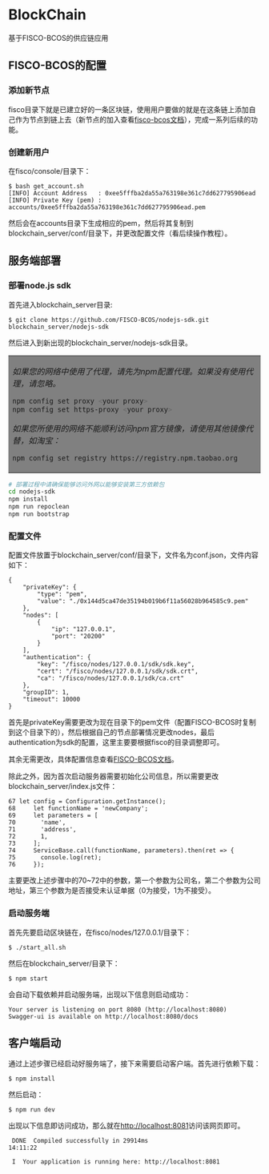 # BlockChain
基于FISCO-BCOS的供应链应用

## FISCO-BCOS的配置

### 添加新节点

fisco目录下就是已建立好的一条区块链，使用用户要做的就是在这条链上添加自己作为节点到链上去（新节点的加入查看[fisco-bcos文档](https://fisco-bcos-documentation.readthedocs.io/zh_CN/latest/docs/manual/build_chain.html)），完成一系列后续的功能。

### 创建新用户

在fisco/console/目录下：

```
$ bash get_account.sh
[INFO] Account Address   : 0xee5fffba2da55a763198e361c7dd627795906ead
[INFO] Private Key (pem) : accounts/0xee5fffba2da55a763198e361c7dd627795906ead.pem
```

然后会在accounts目录下生成相应的pem，然后将其复制到blockchain_server/conf/目录下，并更改配置文件（看后续操作教程）。

## 服务端部署

### 部署node.js sdk

首先进入blockchain_server目录:

```
$ git clone https://github.com/FISCO-BCOS/nodejs-sdk.git blockchain_server/nodejs-sdk
```

然后进入到新出现的blockchain_server/nodejs-sdk目录。

<table><tr><td bgcolor=gray>

*如果您的网络中使用了代理，请先为npm配置代理。如果没有使用代理，请忽略。*

```bash
npm config set proxy <your proxy>
npm config set https-proxy <your proxy>
```

*如果您所使用的网络不能顺利访问npm官方镜像，请使用其他镜像代替，如淘宝：*

```bash
npm config set registry https://registry.npm.taobao.org
```

</td></tr></table>

```bash
# 部署过程中请确保能够访问外网以能够安装第三方依赖包
cd nodejs-sdk
npm install
npm run repoclean
npm run bootstrap
```

### 配置文件

配置文件放置于blockchain_server/conf/目录下，文件名为conf.json，文件内容如下：

```
{
    "privateKey": {
        "type": "pem",
        "value": "./0x144d5ca47de35194b019b6f11a56028b964585c9.pem"
    },
    "nodes": [
        {
            "ip": "127.0.0.1",
            "port": "20200"
        }
    ],
    "authentication": {
        "key": "/fisco/nodes/127.0.0.1/sdk/sdk.key",
        "cert": "/fisco/nodes/127.0.0.1/sdk/sdk.crt",
        "ca": "/fisco/nodes/127.0.0.1/sdk/ca.crt"
    },
    "groupID": 1,
    "timeout": 10000
}
```

首先是privateKey需要更改为现在目录下的pem文件（配置FISCO-BCOS时复制到这个目录下的），然后根据自己的节点部署情况更改nodes，最后authentication为sdk的配置，这里主要要根据fisco的目录调整即可。

其余无需更改，具体配置信息查看[FISCO-BCOS文档](https://fisco-bcos-documentation.readthedocs.io/zh_CN/latest/docs/sdk/nodejs_sdk/configuration.html)。

除此之外，因为首次启动服务器需要初始化公司信息，所以需要更改blockchain_server/index.js文件：

```
67 let config = Configuration.getInstance();
68     let functionName = 'newCompany';
69     let parameters = [
70       'name',
71       'address',
72       1,
73     ];
74     ServiceBase.call(functionName, parameters).then(ret => {
75       console.log(ret);
76     });
```

主要更改上述步骤中的70~72中的参数，第一个参数为公司名，第二个参数为公司地址，第三个参数为是否接受未认证单据（0为接受，1为不接受）。

### 启动服务端

首先先要启动区块链在，在fisco/nodes/127.0.0.1/目录下：

```
$ ./start_all.sh
```

然后在blockchain_server/目录下：

```
$ npm start
```

会自动下载依赖并启动服务端，出现以下信息则启动成功：
```
Your server is listening on port 8080 (http://localhost:8080)
Swagger-ui is available on http://localhost:8080/docs

```

## 客户端启动
通过上述步骤已经启动好服务端了，接下来需要启动客户端。首先进行依赖下载：

```
$ npm install
```

然后启动：

```
$ npm run dev
```

出现以下信息即访问成功，那么就在[http://localhost:8081](http://localhost:8081)访问该网页即可。

```
 DONE  Compiled successfully in 29914ms                                 14:11:22

 I  Your application is running here: http://localhost:8081

```


